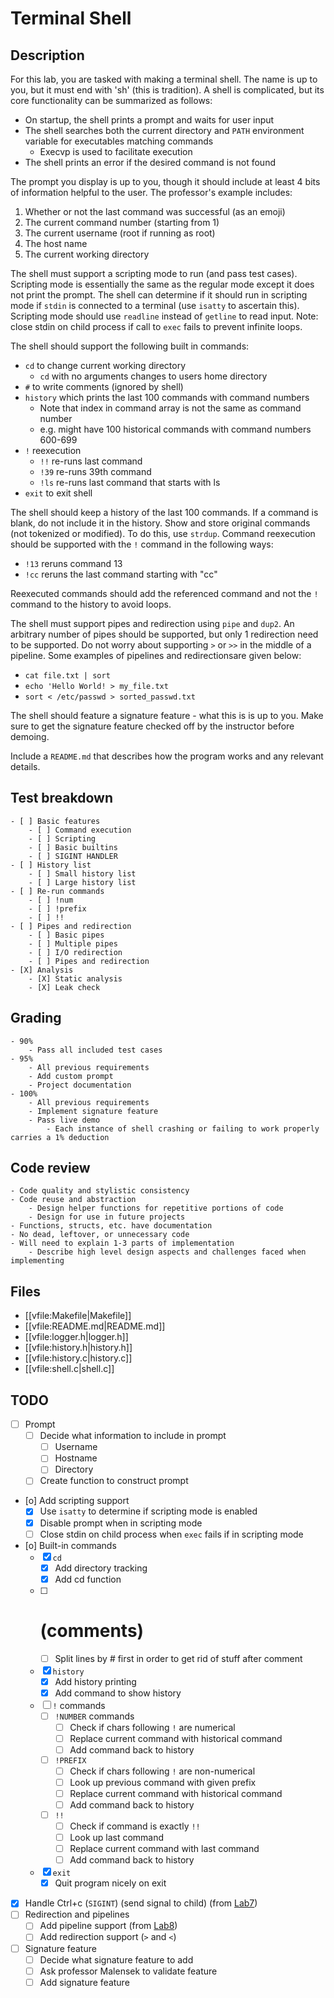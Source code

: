 # Terminal Shell

## Description

For this lab, you are tasked with making a terminal shell. The name is up to you, but it must end with 'sh' (this is tradition). A shell is complicated, but its core functionality can be summarized as follows:

- On startup, the shell prints a prompt and waits for user input
- The shell searches both the current directory and `PATH` environment variable for executables matching commands
	- Execvp is used to facilitate execution
- The shell prints an error if the desired command is not found

The prompt you display is up to you, though it should include at least 4 bits of information helpful to the user. The professor's example includes:

1. Whether or not the last command was successful (as an emoji)
2. The current command number (starting from 1)
3. The current username (root if running as root)
4. The host name
5. The current working directory

The shell must support a scripting mode to run (and pass test cases). Scripting mode is essentially the same as the regular mode except it does not print the prompt. The shell can determine if it should run in scripting mode if `stdin` is connected to a terminal (use `isatty` to ascertain this). Scripting mode should use `readline` instead of `getline` to read input. Note: close stdin on child process if call to `exec` fails to prevent infinite loops.

The shell should support the following built in commands:
 
- `cd` to change current working directory
	- `cd` with no arguments changes to users home directory
- `#` to write comments (ignored by shell)
- `history` which prints the last 100 commands with command numbers
	- Note that index in command array is not the same as command number
	- e.g. might have 100 historical commands with command numbers 600-699
- `!` reexecution
	- `!!` re-runs last command
	- `!39` re-runs 39th command
	- `!ls` re-runs last command that starts with ls
- `exit` to exit shell
 
The shell should keep a history of the last 100 commands. If a command is blank, do not include it in the history. Show and store original commands (not tokenized or modified). To do this, use `strdup`. Command reexecution should be supported with the `!` command in the following ways:

- `!13` reruns command 13
- `!cc` reruns the last command starting with "cc"

Reexecuted commands should add the referenced command and not the `!` command to the history to avoid loops.

The shell must support pipes and redirection using `pipe` and `dup2`. An arbitrary number of pipes should be supported, but only 1 redirection need to be supported. Do not worry about supporting `>` or `>>` in the middle of a pipeline. Some examples of pipelines and redirectionsare given below:

- `cat file.txt | sort`
- `echo 'Hello World! > my_file.txt`
- `sort < /etc/passwd > sorted_passwd.txt`

The shell should feature a signature feature - what this is is up to you. Make sure to get the signature feature checked off by the instructor before demoing.

Include a `README.md` that describes how the program works and any relevant details.

## Test breakdown

	- [ ] Basic features
		- [ ] Command execution
		- [ ] Scripting
		- [ ] Basic builtins
		- [ ] SIGINT HANDLER
	- [ ] History list
		- [ ] Small history list
		- [ ] Large history list
	- [ ] Re-run commands
		- [ ] !num
		- [ ] !prefix
		- [ ] !!
	- [ ] Pipes and redirection
		- [ ] Basic pipes
		- [ ] Multiple pipes
		- [ ] I/O redirection
		- [ ] Pipes and redirection
	- [X] Analysis
		- [X] Static analysis
		- [X] Leak check

## Grading

	- 90%
		- Pass all included test cases
	- 95%
		- All previous requirements
		- Add custom prompt
		- Project documentation
	- 100%
		- All previous requirements
		- Implement signature feature
		- Pass live demo
			- Each instance of shell crashing or failing to work properly carries a 1% deduction

## Code review

	- Code quality and stylistic consistency
	- Code reuse and abstraction
		- Design helper functions for repetitive portions of code
		- Design for use in future projects
	- Functions, structs, etc. have documentation
	- No dead, leftover, or unnecessary code
	- Will need to explain 1-3 parts of implementation
		- Describe high level design aspects and challenges faced when implementing
	
## Files

- [[vfile:Makefile|Makefile]]
- [[vfile:README.md|README.md]]
- [[vfile:logger.h|logger.h]]
- [[vfile:history.h|history.h]]
- [[vfile:history.c|history.c]]
- [[vfile:shell.c|shell.c]]

## TODO

- [ ] Prompt
	- [ ] Decide what information to include in prompt
		- [ ] Username
		- [ ] Hostname
		- [ ] Directory
	- [ ] Create function to construct prompt
- [o] Add scripting support
	- [X] Use `isatty` to determine if scripting mode is enabled
	- [X] Disable prompt when in scripting mode
	- [ ] Close stdin on child process when `exec` fails if in scripting mode
- [o] Built-in commands
	- [X] `cd`
		- [X] Add directory tracking
		- [X] Add cd function
	- [ ] # (comments)
		- [ ] Split lines by # first in order to get rid of stuff after comment
	- [X] `history`
		- [X] Add history printing
		- [X] Add command to show history
	- [ ] `!` commands
		- [ ] `!NUMBER` commands
			- [ ] Check if chars following `!` are numerical
			- [ ] Replace current command with historical command
			- [ ] Add command back to history
		- [ ] `!PREFIX`
			- [ ] Check if chars following `!` are non-numerical
			- [ ] Look up previous command with given prefix
			- [ ] Replace current command with historical command
			- [ ] Add command back to history
		- [ ] `!!`
			- [ ] Check if command is exactly `!!`
			- [ ] Look up last command
			- [ ] Replace current command with last command
			- [ ] Add command back to history
	- [X] `exit`
		- [X] Quit program nicely on exit
- [X] Handle Ctrl+c (`SIGINT`) (send signal to child) (from [Lab7](../../labs-Poly1581/lab7/notes.md))
- [ ] Redirection and pipelines
	- [ ] Add pipeline support (from [Lab8](../../labs-Poly1581/lab8/notes.md))
	- [ ] Add redirection support (`>` and `<`)
- [ ] Signature feature
	- [ ] Decide what signature feature to add
	- [ ] Ask professor Malensek to validate feature
	- [ ] Add signature feature
